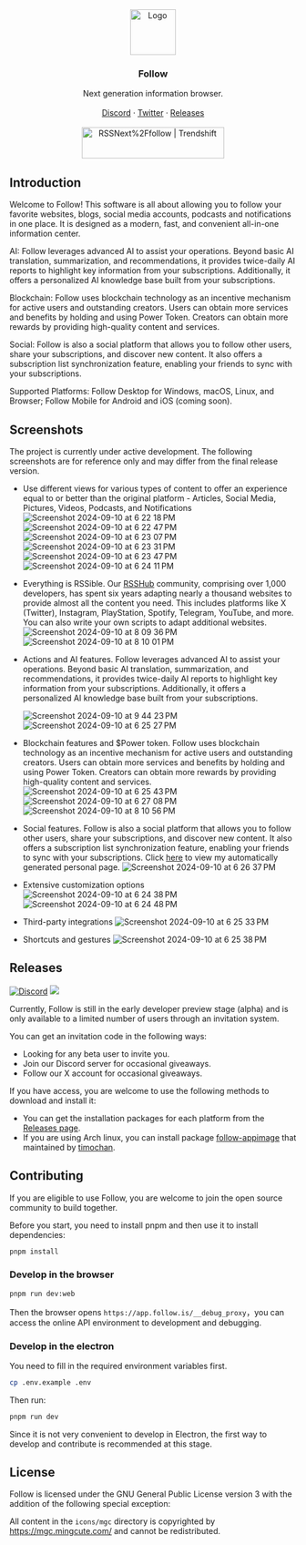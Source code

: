 <div align="center">
  <a href="https://github.com/RSSNext/Follow">
    <img src="https://github.com/RSSNext/follow/assets/41265413/c6c02ad5-cddc-46f5-8420-a47afe1c82fe" alt="Logo" width="80" height="80">
  </a>

  <h3>Follow</h3>

  <p>
    Next generation information browser.
    <br />
    <br />
    <a href="https://discord.gg/xHCVQZ6wmZ">Discord</a>
    ·
    <a href="https://x.com/intent/follow?screen_name=follow_app_">Twitter</a>
    ·
    <a href="https://github.com/RSSNext/Follow/releases">Releases</a>
    <br />
    <br />
    <a href="https://trendshift.io/repositories/9938" target="_blank"><img src="https://trendshift.io/api/badge/repositories/9938" alt="RSSNext%2Ffollow | Trendshift" style="width: 250px; height: 55px;" width="250" height="55"/></a>
  </p>
</div>

## Introduction

Welcome to Follow! This software is all about allowing you to follow your favorite websites, blogs, social media accounts, podcasts and notifications in one place. It is designed as a modern, fast, and convenient all-in-one information center.

AI: Follow leverages advanced AI to assist your operations. Beyond basic AI translation, summarization, and recommendations, it provides twice-daily AI reports to highlight key information from your subscriptions. Additionally, it offers a personalized AI knowledge base built from your subscriptions.

Blockchain: Follow uses blockchain technology as an incentive mechanism for active users and outstanding creators. Users can obtain more services and benefits by holding and using Power Token. Creators can obtain more rewards by providing high-quality content and services.

Social: Follow is also a social platform that allows you to follow other users, share your subscriptions, and discover new content. It also offers a subscription list synchronization feature, enabling your friends to sync with your subscriptions.

Supported Platforms: Follow Desktop for Windows, macOS, Linux, and Browser; Follow Mobile for Android and iOS (coming soon).

## Screenshots

The project is currently under active development. The following screenshots are for reference only and may differ from the final release version.

- Use different views for various types of content to offer an experience equal to or better than the original platform - Articles, Social Media, Pictures, Videos, Podcasts, and Notifications
  ![Screenshot 2024-09-10 at 6 22 18 PM](https://github.com/user-attachments/assets/1958ec70-1916-47c5-82d0-3bd8e43f3a26)
  ![Screenshot 2024-09-10 at 6 22 47 PM](https://github.com/user-attachments/assets/1d0c3ed7-3da5-45e6-a264-399e8ea4071b)
  ![Screenshot 2024-09-10 at 6 23 07 PM](https://github.com/user-attachments/assets/d21d54be-c343-4ac6-99f0-90c1e410245a)
  ![Screenshot 2024-09-10 at 6 23 31 PM](https://github.com/user-attachments/assets/1781f368-8375-4b50-a66c-c8d8340f3ffb)
  ![Screenshot 2024-09-10 at 6 23 47 PM](https://github.com/user-attachments/assets/6ccfeada-dbc3-4c76-8ca2-5dcac8c06804)
  ![Screenshot 2024-09-10 at 6 24 11 PM](https://github.com/user-attachments/assets/f723d62a-1be7-48b1-a42c-83960af133be)

- Everything is RSSible. Our [RSSHub](https://github.com/DIYgod/RSSHub) community, comprising over 1,000 developers, has spent six years adapting nearly a thousand websites to provide almost all the content you need. This includes platforms like X (Twitter), Instagram, PlayStation, Spotify, Telegram, YouTube, and more. You can also write your own scripts to adapt additional websites.
  ![Screenshot 2024-09-10 at 8 09 36 PM](https://github.com/user-attachments/assets/5bd445f3-e005-4273-b892-7b29212970e2)
  ![Screenshot 2024-09-10 at 8 10 01 PM](https://github.com/user-attachments/assets/25fbc9d2-ea10-4477-a4e9-1732f59fcb57)

- Actions and AI features. Follow leverages advanced AI to assist your operations. Beyond basic AI translation, summarization, and recommendations, it provides twice-daily AI reports to highlight key information from your subscriptions. Additionally, it offers a personalized AI knowledge base built from your subscriptions.

  ![Screenshot 2024-09-10 at 9 44 23 PM](https://github.com/user-attachments/assets/1801f1ba-e57f-4daf-8120-32631b0bdc2c)
  ![Screenshot 2024-09-10 at 6 25 27 PM](https://github.com/user-attachments/assets/ddd14398-f735-433c-91cb-a2898ddf2098)

- Blockchain features and $Power token. Follow uses blockchain technology as an incentive mechanism for active users and outstanding creators. Users can obtain more services and benefits by holding and using Power Token. Creators can obtain more rewards by providing high-quality content and services.
  ![Screenshot 2024-09-10 at 6 25 43 PM](https://github.com/user-attachments/assets/351ac415-d94e-4d5a-af42-37656c3e535c)
  ![Screenshot 2024-09-10 at 6 27 08 PM](https://github.com/user-attachments/assets/82d71c46-c039-41b9-b3cd-5ad078ff14a5)
  ![Screenshot 2024-09-10 at 8 10 56 PM](https://github.com/user-attachments/assets/2424dfd4-59a6-4dad-8eb7-8db61a711b45)

- Social features. Follow is also a social platform that allows you to follow other users, share your subscriptions, and discover new content. It also offers a subscription list synchronization feature, enabling your friends to sync with your subscriptions. Click [here](https://app.follow.is/profile/54728159538884608) to view my automatically generated personal page.
  ![Screenshot 2024-09-10 at 6 26 37 PM](https://github.com/user-attachments/assets/b636fd6d-0fcb-436b-8856-f7a965dba12d)

- Extensive customization options
  ![Screenshot 2024-09-10 at 6 24 38 PM](https://github.com/user-attachments/assets/53ff78cd-02d0-4eeb-a10f-40ae21d85912)
  ![Screenshot 2024-09-10 at 6 24 48 PM](https://github.com/user-attachments/assets/64bf2e9e-d9fe-4a90-bb3d-975ddb3e6558)

- Third-party integrations
  ![Screenshot 2024-09-10 at 6 25 33 PM](https://github.com/user-attachments/assets/ea86fdbd-4b53-47ae-8bc5-d9a382ef07b5)

- Shortcuts and gestures
  ![Screenshot 2024-09-10 at 6 25 38 PM](https://github.com/user-attachments/assets/43116bea-47b9-4c17-bc4f-92fb101a37a5)

## Releases

[![Discord](https://img.shields.io/discord/1243823539426033696?logo=discord&label=Discord&style=flat-square&color=5865F2)](https://discord.gg/xHCVQZ6wmZ) [![](https://img.shields.io/badge/any_text-Follow-blue?color=2CA5E0&label=_&logo=x&cacheSeconds=3600&style=flat-square)](https://x.com/intent/follow?screen_name=follow_app_)

Currently, Follow is still in the early developer preview stage (alpha) and is only available to a limited number of users through an invitation system.

You can get an invitation code in the following ways:

- Looking for any beta user to invite you.
- Join our Discord server for occasional giveaways.
- Follow our X account for occasional giveaways.

If you have access, you are welcome to use the following methods to download and install it:

- You can get the installation packages for each platform from the [Releases page](https://github.com/RSSNext/Follow/releases).
- If you are using Arch linux, you can install package [follow-appimage](https://aur.archlinux.org/packages/follow-appimage) that maintained by [timochan](https://github.com/ttimochan).

## Contributing

If you are eligible to use Follow, you are welcome to join the open source community to build together.

Before you start, you need to install pnpm and then use it to install dependencies:

```sh
pnpm install
```

### Develop in the browser

```sh
pnpm run dev:web
```

Then the browser opens `https://app.follow.is/__debug_proxy`，you can access the online API environment to development and debugging.

### Develop in the electron

You need to fill in the required environment variables first.

```sh
cp .env.example .env
```

Then run:

```sh
pnpm run dev
```

Since it is not very convenient to develop in Electron, the first way to develop and contribute is recommended at this stage.

## License

Follow is licensed under the GNU General Public License version 3 with the addition of the following special exception:

All content in the `icons/mgc` directory is copyrighted by https://mgc.mingcute.com/ and cannot be redistributed.

